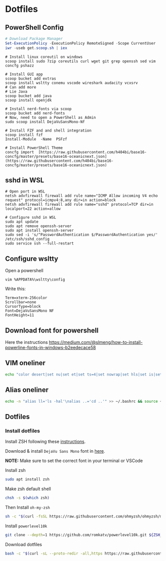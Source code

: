 # Dotfiles
## PowerShell Config
```powershell
# Download Package Manager
Set-ExecutionPolicy -ExecutionPolicy RemoteSigned -Scope CurrentUser
iwr -useb get.scoop.sh | iex
```
```
# Install linux coreutil on windows
scoop install sudo 7zip coreutils curl wget git grep openssh sed vim concfg pshazz
```
```
# Install GUI app
scoop bucket add extras
scoop install wsltty conemu vscode wireshark audacity vcxsrv
# Can add more
# Lie Java
scoop bucket add java
scoop install openjdk
```
```
# Install nerd-fonts via scoop
scoop bucket add nerd-fonts
# Now, need to open a PowerShell as Admin
sudo scoop install DejaVuSansMono-Nf
```
```
# Install FZF and and shell integration
scoop install fzf
Install-Module  -Name  PSFzf
```
```
# Install PowerShell Theme
concfg import  [https://raw.githubusercontent.com/h404bi/base16-concfg/master/presets/base16-oceanicnext.json](https://raw.githubusercontent.com/h404bi/base16-concfg/master/presets/base16-oceanicnext.json)
```

## sshd in WSL
```
# Open port in WSL
netsh advfirewall firewall add rule name="ICMP Allow incoming V4 echo request" protocol=icmpv4:8,any dir=in action=block
netsh advfirewall firewall add rule name="sshd" protocol=TCP dir=in localport=22 action=allow
```
```
# Configure sshd in WSL
sudo apt update
sudo apt remove openssh-server
sudo apt install openssh-server
sudo sed -i 's/^PasswordAuthentication $/PasswordAuthentication yes/' /etc/ssh/sshd_config
sudo service ssh --full-restart
```

## Configure wsltty
Open a powershell
```
vim %APPDATA%\wsltty\config
```
Write this:
```
Term=xterm-256color
Scrollbar=none
CursorType=block
Font=DejaVuSansMono NF
FontHeight=11
```

## Download font for powershell
Here the instructions
https://medium.com/@slmeng/how-to-install-powerline-fonts-in-windows-b2eedecace58

## VIM oneliner
```bash
echo "color desert|set nu|set et|set ts=4|set nowrap|set hls|set is|set pt=<F2>|inoremap jk <esc>" > ~/.vimrc
```
## Alias oneliner
```bash
echo -n "alias ll='ls -hal'\nalias ..='cd ..'" >> ~/.bashrc && source ~/.bashrc
```

## Dotfiles

### Install dotfiles
Install ZSH following these [instructions](https://github.com/ohmyzsh/ohmyzsh/wiki/Installing-ZSH).

Download & install `DejaVu Sans Mono` font in [here](https://www.nerdfonts.com/font-downloads).

**NOTE:** Make sure to set the correct font in your terminal or VSCode

Install zsh
```bash
sudo apt install zsh
```

Make zsh default shell
```bash
chsh -s $(which zsh)
```

Then Install `oh-my-zsh`
```bash
sh -c "$(curl -fsSL https://raw.githubusercontent.com/ohmyzsh/ohmyzsh/master/tools/install.sh)"
```

Install `powerlevel10k`
```bash
git clone --depth=1 https://github.com/romkatv/powerlevel10k.git ${ZSH_CUSTOM:-$HOME/.oh-my-zsh/custom}/themes/powerlevel10k
```

Download dotfiles
```bash
bash -c "$(curl -sL --proto-redir -all,https https://raw.githubusercontent.com/MarioAlexis/dotfile/master/install.sh)"
```
